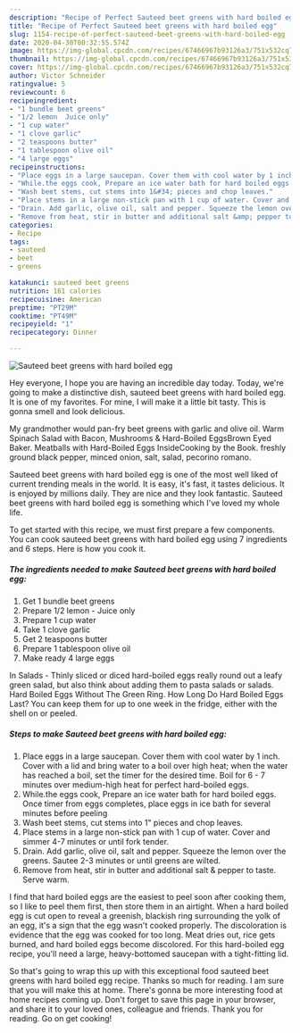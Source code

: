 ```yaml
---
description: "Recipe of Perfect Sauteed beet greens with hard boiled egg"
title: "Recipe of Perfect Sauteed beet greens with hard boiled egg"
slug: 1154-recipe-of-perfect-sauteed-beet-greens-with-hard-boiled-egg
date: 2020-04-30T00:32:55.574Z
image: https://img-global.cpcdn.com/recipes/67466967b93126a3/751x532cq70/sauteed-beet-greens-with-hard-boiled-egg-recipe-main-photo.jpg
thumbnail: https://img-global.cpcdn.com/recipes/67466967b93126a3/751x532cq70/sauteed-beet-greens-with-hard-boiled-egg-recipe-main-photo.jpg
cover: https://img-global.cpcdn.com/recipes/67466967b93126a3/751x532cq70/sauteed-beet-greens-with-hard-boiled-egg-recipe-main-photo.jpg
author: Victor Schneider
ratingvalue: 5
reviewcount: 6
recipeingredient:
- "1 bundle beet greens"
- "1/2 lemon  Juice only"
- "1 cup water"
- "1 clove garlic"
- "2 teaspoons butter"
- "1 tablespoon olive oil"
- "4 large eggs"
recipeinstructions:
- "Place eggs in a large saucepan. Cover them with cool water by 1 inch. Cover with a lid and bring water to a boil over high heat; when the water has reached a boil, set the timer for the desired time. Boil for 6 - 7 minutes over medium-high heat for perfect hard-boiled eggs."
- "While.the eggs cook, Prepare an ice water bath for hard boiled eggs. Once timer from eggs completes, place eggs in ice bath for several minutes before peeling"
- "Wash beet stems, cut stems into 1&#34; pieces and chop leaves."
- "Place stems in a large non-stick pan with 1 cup of water. Cover and simmer 4-7 minutes or until fork tender."
- "Drain. Add garlic, olive oil, salt and pepper. Squeeze the lemon over the greens. Sautee 2-3 minutes or until greens are wilted."
- "Remove from heat, stir in butter and additional salt &amp; pepper to taste. Serve warm."
categories:
- Recipe
tags:
- sauteed
- beet
- greens

katakunci: sauteed beet greens 
nutrition: 161 calories
recipecuisine: American
preptime: "PT29M"
cooktime: "PT49M"
recipeyield: "1"
recipecategory: Dinner

---
```



![Sauteed beet greens with hard boiled egg](https://img-global.cpcdn.com/recipes/67466967b93126a3/751x532cq70/sauteed-beet-greens-with-hard-boiled-egg-recipe-main-photo.jpg)

Hey everyone, I hope you are having an incredible day today. Today, we're going to make a distinctive dish, sauteed beet greens with hard boiled egg. It is one of my favorites. For mine, I will make it a little bit tasty. This is gonna smell and look delicious.

My grandmother would pan-fry beet greens with garlic and olive oil. Warm Spinach Salad with Bacon, Mushrooms &amp; Hard-Boiled EggsBrown Eyed Baker. Meatballs with Hard-Boiled Eggs InsideCooking by the Book. freshly ground black pepper, minced onion, salt, salad, pecorino romano.

Sauteed beet greens with hard boiled egg is one of the most well liked of current trending meals in the world. It is easy, it's fast, it tastes delicious. It is enjoyed by millions daily. They are nice and they look fantastic. Sauteed beet greens with hard boiled egg is something which I've loved my whole life.


To get started with this recipe, we must first prepare a few components. You can cook sauteed beet greens with hard boiled egg using 7 ingredients and 6 steps. Here is how you cook it.

<!--inarticleads1-->

##### The ingredients needed to make Sauteed beet greens with hard boiled egg:

1. Get 1 bundle beet greens
1. Prepare 1/2 lemon - Juice only
1. Prepare 1 cup water
1. Take 1 clove garlic
1. Get 2 teaspoons butter
1. Prepare 1 tablespoon olive oil
1. Make ready 4 large eggs


In Salads - Thinly sliced or diced hard-boiled eggs really round out a leafy green salad, but also think about adding them to pasta salads or salads. Hard Boiled Eggs Without The Green Ring. How Long Do Hard Boiled Eggs Last? You can keep them for up to one week in the fridge, either with the shell on or peeled. 

<!--inarticleads2-->

##### Steps to make Sauteed beet greens with hard boiled egg:

1. Place eggs in a large saucepan. Cover them with cool water by 1 inch. Cover with a lid and bring water to a boil over high heat; when the water has reached a boil, set the timer for the desired time. Boil for 6 - 7 minutes over medium-high heat for perfect hard-boiled eggs.
1. While.the eggs cook, Prepare an ice water bath for hard boiled eggs. Once timer from eggs completes, place eggs in ice bath for several minutes before peeling
1. Wash beet stems, cut stems into 1&#34; pieces and chop leaves.
1. Place stems in a large non-stick pan with 1 cup of water. Cover and simmer 4-7 minutes or until fork tender.
1. Drain. Add garlic, olive oil, salt and pepper. Squeeze the lemon over the greens. Sautee 2-3 minutes or until greens are wilted.
1. Remove from heat, stir in butter and additional salt &amp; pepper to taste. Serve warm.


I find that hard boiled eggs are the easiest to peel soon after cooking them, so I like to peel them first, then store them in an airtight. When a hard boiled egg is cut open to reveal a greenish, blackish ring surrounding the yolk of an egg, it&#39;s a sign that the egg wasn&#39;t cooked properly. The discoloration is evidence that the egg was cooked for too long. Meat dries out, rice gets burned, and hard boiled eggs become discolored. For this hard-boiled egg recipe, you&#39;ll need a large, heavy-bottomed saucepan with a tight-fitting lid. 

So that's going to wrap this up with this exceptional food sauteed beet greens with hard boiled egg recipe. Thanks so much for reading. I am sure that you will make this at home. There's gonna be more interesting food at home recipes coming up. Don't forget to save this page in your browser, and share it to your loved ones, colleague and friends. Thank you for reading. Go on get cooking!
